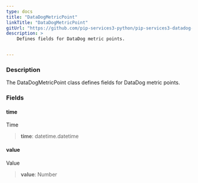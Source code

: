 ```yaml
---
type: docs
title: "DataDogMetricPoint"
linkTitle: "DataDogMetricPoint"
gitUrl: "https://github.com/pip-services3-python/pip-services3-datadog-python"
description: >
    Defines fields for DataDog metric points.


---
```


### Description

The DataDogMetricPoint class defines fields for DataDog metric points.


### Fields

<span class="hide-title-link">

#### time
Time
> **time**: datetime.datetime

#### value
Value
> **value**: Number

</span>
